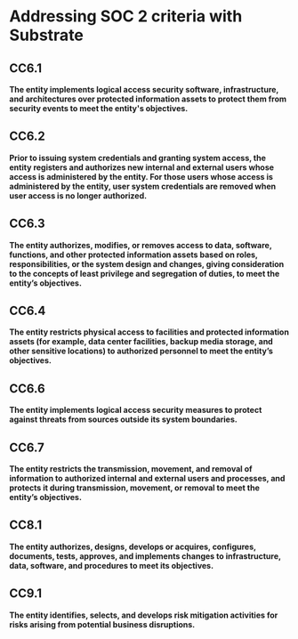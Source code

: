 # Addressing SOC 2 criteria with Substrate

## CC6.1

**The entity implements logical access security software, infrastructure, and architectures over protected information assets to protect them from security events to meet the entity's objectives.**

<!--Substrate sets you up to vigorously protect your front door by integrating with an OAuth OIDC identity provider to individualize all access by humans. Substrate -->

## CC6.2

**Prior to issuing system credentials and granting system access, the entity registers and authorizes new internal and external users whose access is administered by the entity. For those users whose access is administered by the entity, user system credentials are removed when user access is no longer authorized.**

<!--Substrate integrates with your -->

## CC6.3

**The entity authorizes, modifies, or removes access to data, software, functions, and other protected information assets based on roles, responsibilities, or the system design and changes, giving consideration to the concepts of least privilege and segregation of duties, to meet the entity’s objectives.**

<!-- TODO -->

## CC6.4

**The entity restricts physical access to facilities and protected information assets (for example, data center facilities, backup media storage, and other sensitive locations) to authorized personnel to meet the entity’s objectives.**

<!-- TODO -->

## CC6.6

**The entity implements logical access security measures to protect against threats from sources outside its system boundaries.**

<!-- TODO -->

## CC6.7

**The entity restricts the transmission, movement, and removal of information to authorized internal and external users and processes, and protects it during transmission, movement, or removal to meet the entity’s objectives.**

<!-- TODO -->

## CC8.1

**The entity authorizes, designs, develops or acquires, configures, documents, tests, approves, and implements changes to infrastructure, data, software, and procedures to meet its objectives.**

<!-- TODO -->

## CC9.1

**The entity identifies, selects, and develops risk mitigation activities for risks arising from potential business disruptions.**

<!-- TODO -->
